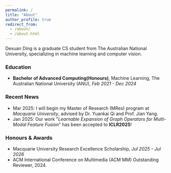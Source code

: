 ```yaml
---
permalink: /
title: "About"
author_profile: true
redirect_from: 
  - /about/
  - /about.html
---
```

Dexuan Ding is a graduate CS student from The Australian National University, specializing in machine learning and computer vision.

### Education

- **Bachelor of Advanced Computing(Honours)**, Machine Learning, The Australian National University (ANU), *Feb 2021 - Dec 2024*


### Recent News

- Mar 2025: I will begin my Master of Research (MRes) program at *Macquarie University*, advised by Dr. Yuankai Qi and Prof. Jian Yang.
- Jan 2025: Our work "*Learnable Expansion of Graph Operators for Multi-Modal Feature Fusion*" has been accepted to **ICLR2025**!


### Honours & Awards

- Macquarie University Research Excellence Scholarship, *Jul 2025 - Jul 2026*
- ACM International Conference on Multimedia (ACM MM) Outstanding Reviewer, 2024.
